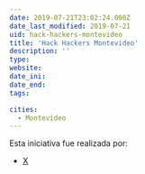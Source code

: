 ```yaml
---
date: 2019-07-21T23:02:24.000Z
date_last_modified: 2019-07-21
uid: hack-hackers-montevideo
title: 'Hack Hackers Montevideo'
description: ''
type: 
website: 
date_ini: 
date_end: 
tags:

cities: 
  - Montevideo
---
```


Esta iniciativa fue realizada por:

- [X](/organizaciones/hack-hackers-montevideo)
